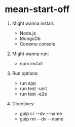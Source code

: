 # mean-start-off

1. Might wanna install:

	- Node.js
	- MongoDb
	- Conemu console

2. Might wanna run:

	- npm install

3. Run options:

	- run app
	- run test -unit
	- run test -e2e

4. Directives:

	- gulp cr --dv --name
	- gulp rm --dv --name